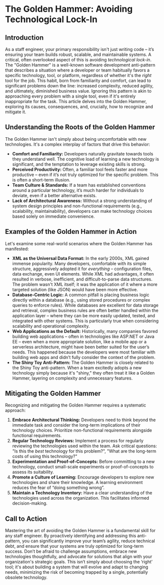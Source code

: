 # The Golden Hammer: Avoiding Technological Lock-In

## Introduction

As a staff engineer, your primary responsibility isn't just writing code – it’s ensuring your team builds robust, scalable, and maintainable systems. A critical, often overlooked aspect of this is avoiding _technological lock-in_. The "Golden Hammer" is a well-known software development anti-pattern that describes a situation where a developer or team habitually favors a specific technology, tool, or platform, regardless of whether it's the _right_ tool for the job. This habit, born from familiarity and comfort, can lead to significant problems down the line: increased complexity, reduced agility, and ultimately, diminished business value. Ignoring this pattern is akin to approaching every problem with a single tool, even if it's entirely inappropriate for the task. This article delves into the Golden Hammer, exploring its causes, consequences, and, crucially, how to recognize and mitigate it.

## Understanding the Roots of the Golden Hammer

The Golden Hammer isn't simply about being uncomfortable with new technologies. It's a complex interplay of factors that drive this behavior:

- **Comfort and Familiarity:** Developers naturally gravitate towards tools they understand well. The cognitive load of learning a new technology is significant, and the temptation to leverage existing skills is strong.
- **Perceived Productivity:** Often, a familiar tool feels faster and more productive – even if it’s not truly optimized for the specific problem. This is often a short-term illusion.
- **Team Culture & Standards:** If a team has established conventions around a particular technology, it’s much harder for individuals to deviate, even if a better alternative exists.
- **Lack of Architectural Awareness:** Without a strong understanding of system design principles and non-functional requirements (e.g., scalability, maintainability), developers can make technology choices based solely on immediate convenience.

## Examples of the Golden Hammer in Action

Let's examine some real-world scenarios where the Golden Hammer has manifested:

- **XML as the Universal Data Format:** In the early 2000s, XML gained immense popularity. Many developers, comfortable with its simple structure, aggressively adopted it for _everything_ – configuration files, data exchange, even UI elements. While XML had advantages, it often resulted in verbose, inefficient, and difficult-to-parse data structures. The problem wasn't XML itself; it was the application of it where a more targeted solution (like JSON) would have been more effective.
- **Database-Centric Logic:** A common pitfall is placing business logic directly within a database (e.g., using stored procedures or complex queries to enforce rules). While databases are excellent for data storage and retrieval, complex business rules are often better handled within the application layer – where they can be more easily updated, tested, and integrated with other systems. This is particularly true when considering scalability and operational complexity.
- **Web Applications as the Default:** Historically, many companies favored building web applications – often in technologies like ASP.NET or Java EE – even when a more appropriate solution, like a mobile app or a serverless architecture, might have been better suited for the user’s needs. This happened because the developers were most familiar with building web apps and didn’t fully consider the context of the problem.
- **The Shiny Toy Anti-Pattern:** The Golden Hammer is closely related to the Shiny Toy anti-pattern. When a team excitedly adopts a new technology simply because it's "shiny," they often treat it like a Golden Hammer, layering on complexity and unnecessary features.

## Mitigating the Golden Hammer

Recognizing and mitigating the Golden Hammer requires a systematic approach:

1. **Embrace Architectural Thinking:** Developers need to think beyond the immediate task and consider the long-term implications of their technology choices. Prioritize non-functional requirements alongside functional requirements.
2. **Regular Technology Reviews:** Implement a process for regularly reviewing the technologies used within the team. Ask critical questions: "Is this the _best_ technology for this problem?", "What are the long-term costs of using this technology?"
3. **Experimentation and Proof-of-Concepts:** Before committing to a new technology, conduct small-scale experiments or proof-of-concepts to assess its suitability.
4. **Promote a Culture of Learning:** Encourage developers to explore new technologies and share their knowledge. A learning environment reduces the fear of “doing something wrong”.
5. **Maintain a Technology Inventory:** Have a clear understanding of the technologies used across the organization. This facilitates informed decision-making.

## Call to Action

Mastering the art of avoiding the Golden Hammer is a fundamental skill for any staff engineer. By proactively identifying and addressing this anti-pattern, you can significantly improve your team’s agility, reduce technical debt, and ensure that your systems are truly optimized for long-term success. Don’t be afraid to challenge assumptions, embrace new technologies thoughtfully, and advocate for solutions that align with your organization's strategic goals. This isn’t simply about choosing the ‘right’ tool; it's about building a system that will evolve and adapt to changing needs, minimizing the risk of becoming trapped by a single, potentially obsolete technology.
